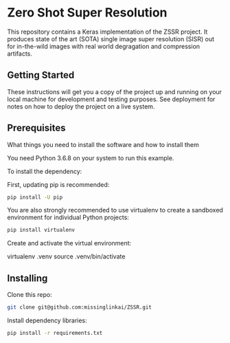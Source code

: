# Zero Shot Super Resolution

This repository contains a Keras implementation of the ZSSR project.
It produces state of the art (SOTA) single image super resolution (SISR) out
for in-the-wild images with real world degragation and compression artifacts.

## Getting Started
These instructions will get you a copy of the project up and running on your local machine for development and testing purposes. See deployment for notes on how to deploy the project on a live system.


## Prerequisites
What things you need to install the software and how to install them

You need Python 3.6.8 on your system to run this example.

To install the dependency:

First, updating pip is recommended:
```bash
pip install -U pip
```
You are also strongly recommended to use virtualenv to create a sandboxed environment for individual Python projects:
```bash
pip install virtualenv
```

Create and activate the virtual environment:

virtualenv .venv
source .venv/bin/activate

## Installing

Clone this repo:
```bash
git clone git@github.com:missinglinkai/ZSSR.git
```
Install dependency libraries:
```bash
pip install -r requirements.txt
```
